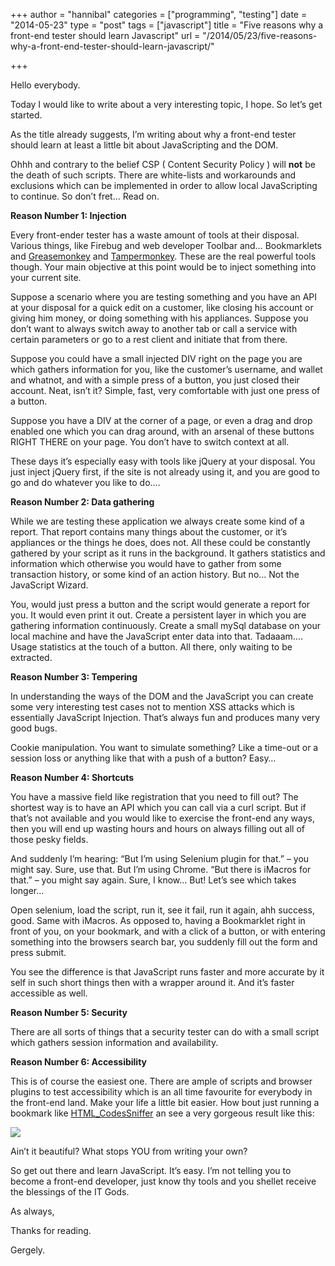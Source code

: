+++
author = "hannibal"
categories = ["programming", "testing"]
date = "2014-05-23"
type = "post"
tags = ["javascript"]
title = "Five reasons why a front-end tester should learn Javascript"
url = "/2014/05/23/five-reasons-why-a-front-end-tester-should-learn-javascript/"

+++

Hello everybody.

Today I would like to write about a very interesting topic, I hope. So let&#8217;s get started.

As the title already suggests, I&#8217;m writing about why a front-end tester should learn at least a little bit about JavaScripting and the DOM.

Ohhh and contrary to the belief CSP ( Content Security Policy ) will **not** be the death of such scripts. There are white-lists and workarounds and exclusions which can be implemented in order to allow local JavaScripting to continue. So don&#8217;t fret&#8230; Read on.

<!--more-->

**Reason Number 1: Injection**

Every front-ender tester has a waste amount of tools at their disposal. Various things, like Firebug and web developer Toolbar and&#8230; Bookmarklets and <a href="https://addons.mozilla.org/en-US/firefox/addon/greasemonkey/" target="_blank">Greasemonkey</a> and <a href="https://chrome.google.com/webstore/detail/tampermonkey/dhdgffkkebhmkfjojejmpbldmpobfkfo?hl=en" target="_blank">Tampermonkey</a>. These are the real powerful tools though. Your main objective at this point would be to inject something into your current site.

Suppose a scenario where you are testing something and you have an API at your disposal for a quick edit on a customer, like closing his account or giving him money, or doing something with his appliances. Suppose you don&#8217;t want to always switch away to another tab or call a service with certain parameters or go to a rest client and initiate that from there.

Suppose you could have a small injected DIV right on the page you are which gathers information for you, like the customer&#8217;s username, and wallet and whatnot, and with a simple press of a button, you just closed their account. Neat, isn&#8217;t it? Simple, fast, very comfortable with just one press of a button.

Suppose you have a DIV at the corner of a page, or even a drag and drop enabled one which you can drag around, with an arsenal of these buttons RIGHT THERE on your page. You don&#8217;t have to switch context at all.

These days it&#8217;s especially easy with tools like jQuery at your disposal. You just inject jQuery first, if the site is not already using it, and you are good to go and do whatever you like to do&#8230;.

**Reason Number 2: Data gathering**

While we are testing these application we always create some kind of a report. That report contains many things about the customer, or it&#8217;s appliances or the things he does, does not. All these could be constantly gathered by your script as it runs in the background. It gathers statistics and information which otherwise you would have to gather from some transaction history, or some kind of an action history. But no&#8230; Not the JavaScript Wizard.

You, would just press a button and the script would generate a report for you. It would even print it out. Create a persistent layer in which you are gathering information continuously. Create a small mySql database on your local machine and have the JavaScript enter data into that. Tadaaam&#8230;. Usage statistics at the touch of a button. All there, only waiting to be extracted.

**Reason Number 3: Tempering**

In understanding the ways of the DOM and the JavaScript you can create some very interesting test cases not to mention XSS attacks which is essentially JavaScript Injection. That&#8217;s always fun and produces many very good bugs.

Cookie manipulation. You want to simulate something? Like a time-out or a session loss or anything like that with a push of a button? Easy&#8230;

**Reason Number 4: Shortcuts**

You have a massive field like registration that you need to fill out? The shortest way is to have an API which you can call via a curl script. But if that&#8217;s not available and you would like to exercise the front-end any ways, then you will end up wasting hours and hours on always filling out all of those pesky fields.

And suddenly I&#8217;m hearing: &#8220;But I&#8217;m using Selenium plugin for that.&#8221; &#8211; you might say. Sure, use that. But I&#8217;m using Chrome. &#8220;But there is iMacros for that.&#8221; &#8211; you might say again. Sure, I know&#8230; But! Let&#8217;s see which takes longer&#8230;

Open selenium, load the script, run it, see it fail, run it again, ahh success, good. Same with iMacros. As opposed to, having a Bookmarklet right in front of you, on your bookmark, and with a click of a button, or with entering something into the browsers search bar, you suddenly fill out the form and press submit.

You see the difference is that JavaScript runs faster and more accurate by it self in such short things then with a wrapper around it. And it&#8217;s faster accessible as well.

**Reason Number 5: Security**

There are all sorts of things that a security tester can do with a small script which gathers session information and availability.

**Reason Number 6: Accessibility**

This is of course the easiest one. There are ample of scripts and browser plugins to test accessibility which is an all time favourite for everybody in the front-end land. Make your life a little bit easier. How bout just running a bookmark like [HTML_CodesSniffer][1] an see a very gorgeous result like this:

![][2]

Ain&#8217;t it beautiful? What stops YOU from writing your own?

So get out there and learn JavaScript. It&#8217;s easy. I&#8217;m not telling you to become a front-end developer, just know thy tools and you shellet receive the blessings of the IT Gods.

As always,
  
Thanks for reading.
  
Gergely.

 [1]: http://squizlabs.github.io/HTML_CodeSniffer/
 [2]: http://i1-scripts.softpedia-static.com/screenshots/HTML-CodeSniffer_1.png